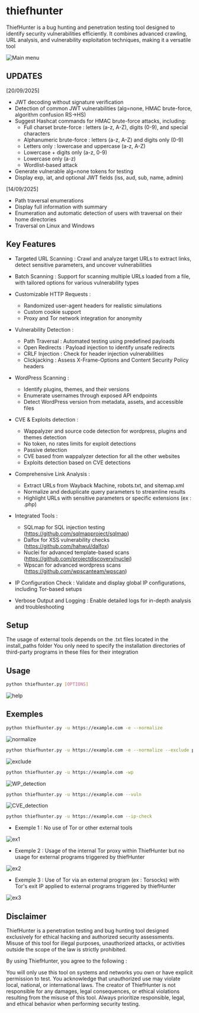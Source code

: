 # thiefhunter


ThiefHunter is a bug hunting and penetration testing tool designed to identify security vulnerabilities efficiently. It combines advanced crawling, URL analysis, and vulnerability exploitation techniques, making it a versatile tool


![Main menu](https://github.com/raphaelthief/thiefhunter/blob/main/Pic/Main1.PNG "Main menu")

## UPDATES
[20/09/2025]
- JWT decoding without signature verification
- Detection of common JWT vulnerabilities (alg=none, HMAC brute-force, algorithm confusion RS→HS)
- Suggest Hashcat commands for HMAC brute-force attacks, including:
    - Full charset brute-force : letters (a-z, A-Z), digits (0-9), and special characters
    - Alphanumeric brute-force : letters (a-z, A-Z) and digits only (0-9)
    - Letters only : lowercase and uppercase (a-z, A-Z)
    - Lowercase + digits only (a-z, 0-9)
    - Lowercase only (a-z)
    - Wordlist-based attack
- Generate vulnerable alg=none tokens for testing
- Display exp, iat, and optional JWT fields (iss, aud, sub, name, admin)

[14/09/2025]
- Path traversal enumerations
- Display full information with summary
- Enumeration and automatic detection of users with traversal on their home directories
- Traversal on Linux and Windows


## Key Features

- Targeted URL Scanning : Crawl and analyze target URLs to extract links, detect sensitive parameters, and uncover vulnerabilities
- Batch Scanning : Support for scanning multiple URLs loaded from a file, with tailored options for various vulnerability types
- Customizable HTTP Requests :
    - Randomized user-agent headers for realistic simulations
    - Custom cookie support
    -  Proxy and Tor network integration for anonymity


- Vulnerability Detection :
    - Path Traversal : Automated testing using predefined payloads
    - Open Redirects : Payload injection to identify unsafe redirects
    - CRLF Injection : Check for header injection vulnerabilities
    - Clickjacking : Assess X-Frame-Options and Content Security Policy headers


- WordPress Scanning :
    - Identify plugins, themes, and their versions
    - Enumerate usernames through exposed API endpoints
    - Detect WordPress version from metadata, assets, and accessible files

- CVE & Exploits detection :
    - Wappalyzer and source code detection for wordpress, plugins and themes detection
    - No token, no rates limits for exploit detections
    - Passive detection
    - CVE based from wappalyzer detection for all the other websites
    - Exploits detection based on CVE detections

- Comprehensive Link Analysis :
    - Extract URLs from Wayback Machine, robots.txt, and sitemap.xml
    - Normalize and deduplicate query parameters to streamline results
    - Highlight URLs with sensitive parameters or specific extensions (ex : .php)


- Integrated Tools :
    - SQLmap for SQL injection testing (https://github.com/sqlmapproject/sqlmap)
    - Dalfox for XSS vulnerability checks (https://github.com/hahwul/dalfox)
    - Nuclei for advanced template-based scans (https://github.com/projectdiscovery/nuclei)
    - Wpscan for advanced wordpress scans (https://github.com/wpscanteam/wpscan)


- IP Configuration Check : Validate and display global IP configurations, including Tor-based setups
- Verbose Output and Logging : Enable detailed logs for in-depth analysis and troubleshooting



## Setup

The usage of external tools depends on the .txt files located in the install_paths folder
You only need to specify the installation directories of third-party programs in these files for their integration



## Usage

``` bash
python thiefhunter.py [OPTIONS]
```


![help](https://github.com/raphaelthief/thiefhunter/blob/main/Pic/Help1.PNG "help")



## Exemples

``` bash
python thiefhunter.py -u https://example.com -e --normalize
```

![normalize](https://github.com/raphaelthief/thiefhunter/blob/main/Pic/normalize.JPG "normalize")


``` bash
python thiefhunter.py -u https://example.com -e --normalize --exclude php
```

![exclude](https://github.com/raphaelthief/thiefhunter/blob/main/Pic/exclude.JPG "exclude")


``` bash
python thiefhunter.py -u https://example.com -wp
```

![WP_detection](https://github.com/raphaelthief/thiefhunter/blob/main/Pic/wordpress.png "WP_detection")


``` bash
python thiefhunter.py -u https://example.com --vuln
```

![CVE_detection](https://github.com/raphaelthief/thiefhunter/blob/main/Pic/cve.png "CVE_detection")



``` bash
python thiefhunter.py -u https://example.com --ip-check
```

- Exemple 1 : No use of Tor or other external tools

![ex1](https://github.com/raphaelthief/thiefhunter/blob/main/Pic/checkip1.JPG "ex1")


- Exemple 2 : Usage of the internal Tor proxy within ThiefHunter but no usage for external programs triggered by thiefHunter

![ex2](https://github.com/raphaelthief/thiefhunter/blob/main/Pic/checkip2.JPG "ex2")


- Exemple 3 : Use of Tor via an external program (ex : Torsocks) with Tor's exit IP applied to external programs triggered by thiefHunter

![ex3](https://github.com/raphaelthief/thiefhunter/blob/main/Pic/checkip3.JPG "ex3")



## Disclaimer


ThiefHunter is a penetration testing and bug hunting tool designed exclusively for ethical hacking and authorized security assessments. Misuse of this tool for illegal purposes, unauthorized attacks, or activities outside the scope of the law is strictly prohibited.


By using ThiefHunter, you agree to the following :

You will only use this tool on systems and networks you own or have explicit permission to test.
You acknowledge that unauthorized use may violate local, national, or international laws.
The creator of ThiefHunter is not responsible for any damages, legal consequences, or ethical violations resulting from the misuse of this tool.
Always prioritize responsible, legal, and ethical behavior when performing security testing.


